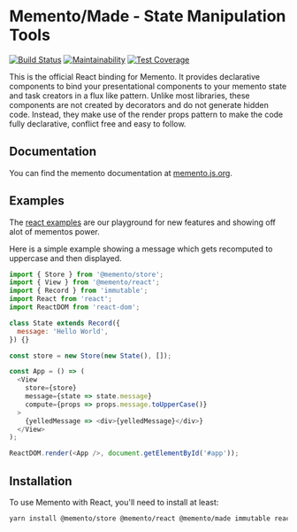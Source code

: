 # Memento/Made - State Manipulation Tools

[![Build Status](https://travis-ci.org/jeanfortheweb/memento.svg?branch=master)](https://travis-ci.org/jeanfortheweb/memento) [![Maintainability](https://api.codeclimate.com/v1/badges/5494041ca69fd977cae6/maintainability)](https://codeclimate.com/github/jeanfortheweb/memento/maintainability) [![Test Coverage](https://api.codeclimate.com/v1/badges/5494041ca69fd977cae6/test_coverage)](https://codeclimate.com/github/jeanfortheweb/memento/test_coverage)

This is the official React binding for Memento. It provides declarative components to bind your presentational components to your memento state and task creators in a flux like pattern. Unlike most libraries, these components are not created by decorators and do not generate hidden code. Instead, they make use of the render props pattern to make the code fully declarative, conflict free and easy to follow.

## Documentation

You can find the memento documentation at [memento.js.org](http://memento.js.org).

## Examples

The [react examples](https://github.com/jeanfortheweb/memento/tree/master/packages/react-examples) are our playground for new features and showing off alot of mementos power.

Here is a simple example showing a message which gets recomputed to uppercase and then displayed.

```js
import { Store } from '@memento/store';
import { View } from '@memento/react';
import { Record } from 'immutable';
import React from 'react';
import ReactDOM from 'react-dom';

class State extends Record({
  message: 'Hello World',
}) {}

const store = new Store(new State(), []);

const App = () => (
  <View
    store={store}
    message={state => state.message}
    compute={props => props.message.toUpperCase()}
  >
    {yelledMessage => <div>{yelledMessage}</div>}
  </View>
);

ReactDOM.render(<App />, document.getElementById('#app'));
```

## Installation

To use Memento with React, you'll need to install at least:

```sh
yarn install @memento/store @memento/react @memento/made immutable react react-dom
```
